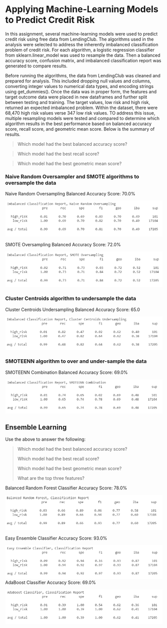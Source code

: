 # Applying Machine-Learning Models to Predict Credit Risk 

In this assignment, several machine-learning models were used to predict credit risk using free data from LendingClub. The algorithms used in the analysis were selected to address the inherently imbalanced classification problem of credit risk. For each algorithm, a logistic regression classifier from sklearn.linear_model was used to resample the data. Then a balanced accuracy score, confusion matrix, and imbalanced classification report was generated to compare results. 

Before running the algorithms, the data from LendingClub was cleaned and prepared for analysis. This included dropping null values and columns, converting integer values to numerical data types, and encoding strings using get_dummies(). Once the data was in proper form, the features and target outcome data were placed in new dataframes and further split between testing and training. The target values, low risk and high risk, returned an expected imbalanced problem. Within the dataset, there were 68,470 high risk values verse 347 low risk values. TO address this issue, multiple resampling models were tested and compared to determine which algorithm results in the best performance based on balanced accuracy score, recall score, and geometric mean score.  Below is the summary of results. 

> Which model had the best balanced accuracy score?

> Which model had the best recall score?

> Which model had the best geometric mean score?

### Naive Random Oversampler and SMOTE algorithms to oversample the data 

Naive Random Oversampling Balanced Accuracy Score: 70.0%

![naive](naive.png)

SMOTE Oversampling Balanced Accuracy Score: 72.0%

![smote](smote.png)


### Cluster Centroids algorithm to undersample the data 

Cluster Centroids Undersampling Balanced Accuracy Score: 65.0

![cluster](cluster.png)


### SMOTEENN algorithm to over and under-sample the data 

SMOTEENN Combination Balanced Accuracy Score: 69.0%

![smoteenn](smoteenn.png)


## Ensemble Learning


Use the above to answer the following:

> Which model had the best balanced accuracy score?
>
> Which model had the best recall score?
>
> Which model had the best geometric mean score?
>
> What are the top three features?

Balanced Random Forest Classifier Accuracy Score: 78.0%

![forest](forester.png)

Easy Ensemble Classifier Accuracy Score: 93.0%

![easy](easy.png)
AdaBoost Classifier Accuracy Score: 69.0%

![ada](ada.png)

